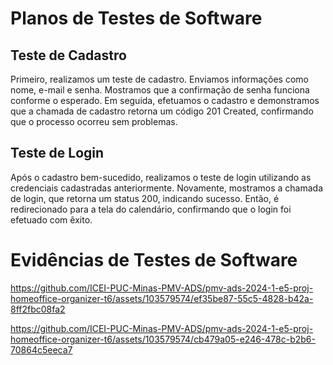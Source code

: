# Planos de Testes de Software

## Teste de Cadastro
Primeiro, realizamos um teste de cadastro. Enviamos informações como nome, e-mail e senha. Mostramos que a confirmação de senha funciona conforme o esperado. Em seguida, efetuamos o cadastro e demonstramos que a chamada de cadastro retorna um código 201 Created, confirmando que o processo ocorreu sem problemas.

## Teste de Login
Após o cadastro bem-sucedido, realizamos o teste de login utilizando as credenciais cadastradas anteriormente. Novamente, mostramos a chamada de login, que retorna um status 200, indicando sucesso. Então, é redirecionado para a tela do calendário, confirmando que o login foi efetuado com êxito.


 
# Evidências de Testes de Software

https://github.com/ICEI-PUC-Minas-PMV-ADS/pmv-ads-2024-1-e5-proj-homeoffice-organizer-t6/assets/103579574/ef35be87-55c5-4828-b42a-8ff2fbc08fa2

https://github.com/ICEI-PUC-Minas-PMV-ADS/pmv-ads-2024-1-e5-proj-homeoffice-organizer-t6/assets/103579574/cb479a05-e246-478c-b2b6-70864c5eeca7




